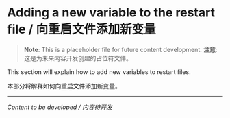 # Adding a new variable to the restart file / 向重启文件添加新变量

> **Note**: This is a placeholder file for future content development.
> **注意**: 这是为未来内容开发创建的占位符文件。

This section will explain how to add new variables to restart files.

本部分将解释如何向重启文件添加新变量。

---

*Content to be developed / 内容待开发*
